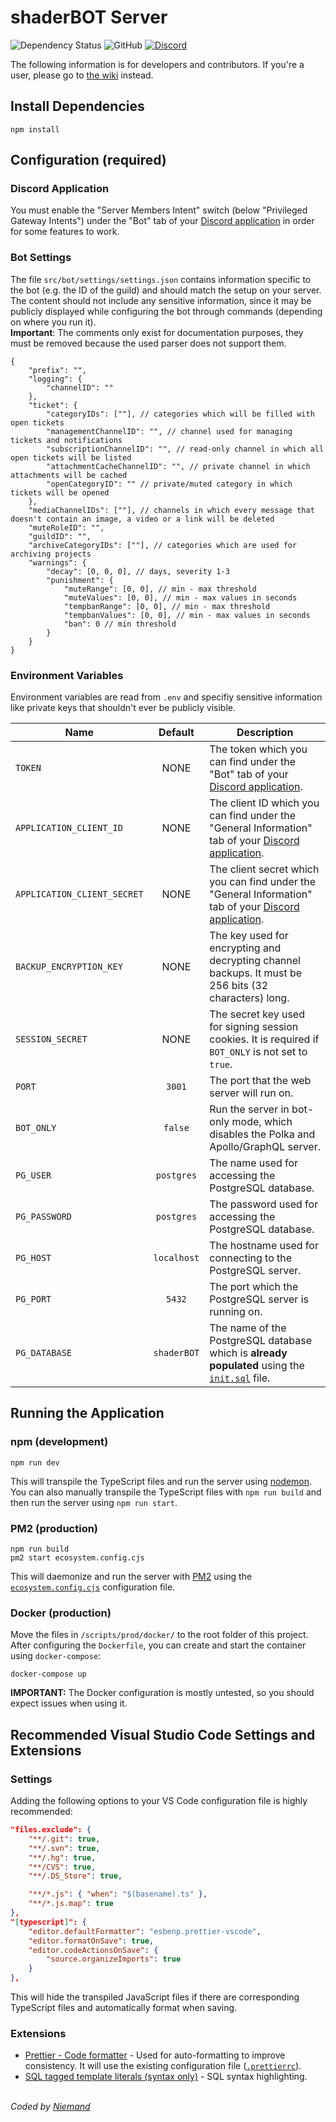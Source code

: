 # shaderBOT Server

![Dependency Status](https://img.shields.io/librariesio/github/Shader-Labs/shaderBOT-server?style=flat-square)
![GitHub](https://img.shields.io/badge/license-MIT-%2391BF0A?style=flat-square)
[![Discord](https://img.shields.io/discord/237199950235041794?label=shaderLABS&logo=discord&color=7289da&style=flat-square)](https://discord.gg/RpzWN9S)

The following information is for developers and contributors. If you're a user, please go to [the wiki](https://github.com/shaderLABS/shaderBOT-server/wiki) instead.

## Install Dependencies

```properties
npm install
```

## Configuration (required)

### Discord Application

You must enable the "Server Members Intent" switch (below "Privileged Gateway Intents") under the "Bot" tab of your [Discord application](https://discord.com/developers/applications) in order for some features to work.

### Bot Settings

The file `src/bot/settings/settings.json` contains information specific to the bot (e.g. the ID of the guild) and should match the setup on your server. The content should not include any sensitive information, since it may be publicly displayed while configuring the bot through commands (depending on where you run it). \
**Important**: The comments only exist for documentation purposes, they must be removed because the used parser does not support them.

```jsonc
{
    "prefix": "",
    "logging": {
        "channelID": ""
    },
    "ticket": {
        "categoryIDs": [""], // categories which will be filled with open tickets
        "managementChannelID": "", // channel used for managing tickets and notifications
        "subscriptionChannelID": "", // read-only channel in which all open tickets will be listed
        "attachmentCacheChannelID": "", // private channel in which attachments will be cached
        "openCategoryID": "" // private/muted category in which tickets will be opened
    },
    "mediaChannelIDs": [""], // channels in which every message that doesn't contain an image, a video or a link will be deleted
    "muteRoleID": "",
    "guildID": "",
    "archiveCategoryIDs": [""], // categories which are used for archiving projects
    "warnings": {
        "decay": [0, 0, 0], // days, severity 1-3
        "punishment": {
            "muteRange": [0, 0], // min - max threshold
            "muteValues": [0, 0], // min - max values in seconds
            "tempbanRange": [0, 0], // min - max threshold
            "tempbanValues": [0, 0], // min - max values in seconds
            "ban": 0 // min threshold
        }
    }
}
```

### Environment Variables

Environment variables are read from `.env` and specifiy sensitive information like private keys that shouldn't ever be publicly visible.

| Name                        |   Default   | Description                                                                                                                                          |
| --------------------------- | :---------: | ---------------------------------------------------------------------------------------------------------------------------------------------------- |
| `TOKEN`                     |    NONE     | The token which you can find under the "Bot" tab of your [Discord application](https://discord.com/developers/applications).                         |
| `APPLICATION_CLIENT_ID`     |    NONE     | The client ID which you can find under the "General Information" tab of your [Discord application](https://discord.com/developers/applications).     |
| `APPLICATION_CLIENT_SECRET` |    NONE     | The client secret which you can find under the "General Information" tab of your [Discord application](https://discord.com/developers/applications). |
| `BACKUP_ENCRYPTION_KEY`     |    NONE     | The key used for encrypting and decrypting channel backups. It must be 256 bits (32 characters) long.                                                |
| `SESSION_SECRET`            |    NONE     | The secret key used for signing session cookies. It is required if `BOT_ONLY` is not set to `true`.                                                  |
| `PORT`                      |   `3001`    | The port that the web server will run on.                                                                                                            |
| `BOT_ONLY`                  |   `false`   | Run the server in bot-only mode, which disables the Polka and Apollo/GraphQL server.                                                                 |
| `PG_USER`                   | `postgres`  | The name used for accessing the PostgreSQL database.                                                                                                 |
| `PG_PASSWORD`               | `postgres`  | The password used for accessing the PostgreSQL database.                                                                                             |
| `PG_HOST`                   | `localhost` | The hostname used for connecting to the PostgreSQL server.                                                                                           |
| `PG_PORT`                   |   `5432`    | The port which the PostgreSQL server is running on.                                                                                                  |
| `PG_DATABASE`               | `shaderBOT` | The name of the PostgreSQL database which is **already populated** using the [`init.sql`](src/db/init.sql) file.                                     |

## Running the Application

### npm (development)

```properties
npm run dev
```

This will transpile the TypeScript files and run the server using [nodemon](https://www.npmjs.com/package/nodemon).
You can also manually transpile the TypeScript files with `npm run build` and then run the server using `npm run start`.

### PM2 (production)

```properties
npm run build
pm2 start ecosystem.config.cjs
```

This will daemonize and run the server with [PM2](https://pm2.keymetrics.io/) using the [`ecosystem.config.cjs`](ecosystem.config.cjs) configuration file.

### Docker (production)

Move the files in `/scripts/prod/docker/` to the root folder of this project. After configuring the `Dockerfile`, you can create and start the container using `docker-compose`:

```properties
docker-compose up
```

**IMPORTANT:** The Docker configuration is mostly untested, so you should expect issues when using it.

## Recommended Visual Studio Code Settings and Extensions

### Settings

Adding the following options to your VS Code configuration file is highly recommended:

```json
"files.exclude": {
    "**/.git": true,
    "**/.svn": true,
    "**/.hg": true,
    "**/CVS": true,
    "**/.DS_Store": true,

    "**/*.js": { "when": "$(basename).ts" },
    "**/*.js.map": true
},
"[typescript]": {
    "editor.defaultFormatter": "esbenp.prettier-vscode",
    "editor.formatOnSave": true,
    "editor.codeActionsOnSave": {
        "source.organizeImports": true
    }
},
```

This will hide the transpiled JavaScript files if there are corresponding TypeScript files and automatically format when saving.

### Extensions

-   [Prettier - Code formatter](https://marketplace.visualstudio.com/items?itemName=esbenp.prettier-vscode) - Used for auto-formatting to improve consistency. It will use the existing configuration file ([`.prettierrc`](.prettierrc)).
-   [SQL tagged template literals (syntax only)](https://marketplace.visualstudio.com/items?itemName=frigus02.vscode-sql-tagged-template-literals-syntax-only) - SQL syntax highlighting.

\
_Coded by [Niemand](https://github.com/Kneemund)_
